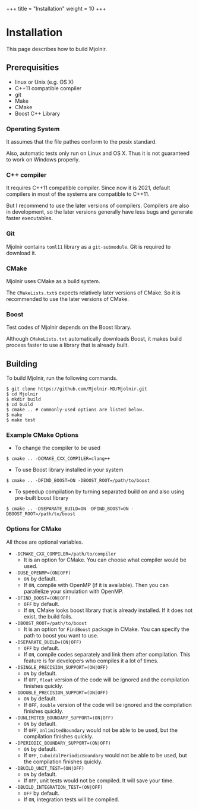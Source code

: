 +++
title  = "Installation"
weight = 10
+++

# Installation

This page describes how to build Mjolnir.

## Prerequisities

- linux or Unix (e.g. OS X)
- C++11 compatible compiler
- git
- Make
- CMake
- Boost C++ Library

### Operating System

It assumes that the file pathes conform to the posix standard.

Also, automatic tests only run on Linux and OS X. Thus it is not guaranteed
to work on Windows properly.

### C++ compiler

It requires C++11 compatible compiler. Since now it is 2021, default compilers
in most of the systems are compatible to C++11.

But I recommend to use the later versions of compilers. Compilers are also
in development, so the later versions generally have less bugs and generate
faster executables.

### Git

Mjolnir contains `toml11` library as a `git-submodule`.
 Git is required to download it.

### CMake

Mjolnir uses CMake as a build system.

The `CMakeLists.txt`s expects relatively later versions of CMake.
So it is recommended to use the later versions of CMake.

### Boost

Test codes of Mjolnir depends on the Boost library.

Although `CMakeLists.txt` automatically downloads Boost, it makes build process
faster to use a library that is already built.

## Building

To build Mjolnir, run the following commands.

```console
$ git clone https://github.com/Mjolnir-MD/Mjolnir.git
$ cd Mjolnir
$ mkdir build
$ cd build
$ cmake .. # commonly-used options are listed below.
$ make
$ make test
```

### Example CMake Options

- To change the compiler to be used

```console
$ cmake .. -DCMAKE_CXX_COMPILER=clang++
```

- To use Boost library installed in your system

```console
$ cmake .. -DFIND_BOOST=ON -DBOOST_ROOT=/path/to/boost
```

- To speedup compilation by turning separated build on and also using pre-built boost library

```console
$ cmake .. -DSEPARATE_BUILD=ON -DFIND_BOOST=ON -DBOOST_ROOT=/path/to/boost
```

### Options for CMake

All those are optional variables.

- `-DCMAKE_CXX_COMPILER=/path/to/compiler`
  - It is an option for CMake. You can choose what compiler would be used.
- `-DUSE_OPENMP=(ON|OFF)`
  - `ON` by default.
  - If `ON`, compile with OpenMP (if it is available).
    Then you can parallelize your simulation with OpenMP.
- `-DFIND_BOOST=(ON|OFF)`
  - `OFF` by default.
  - If `ON`, CMake looks boost library that is already installed.
    If it does not exist, the build fails.
- `-DBOOST_ROOT=/path/to/boost`
  - It is an option for `FindBoost` package in CMake.
    You can specify the path to boost you want to use.
- `-DSEPARATE_BUILD=(ON|OFF)`
  - `OFF` by default.
  - If `ON`, compile codes separately and link them after compilation.
    This feature is for developers who compiles it a lot of times.
- `-DSINGLE_PRECISION_SUPPORT=(ON|OFF)`
  - `ON` by default.
  - If `OFF`, `float` version of the code will be ignored and the compilation finishes quickly.
- `-DDOUBLE_PRECISION_SUPPORT=(ON|OFF)`
  - `ON` by default.
  - If `OFF`, `double` version of the code will be ignored and the compilation finishes quickly.
- `-DUNLIMITED_BOUNDARY_SUPPORT=(ON|OFF)`
  - `ON` by default.
  - If `OFF`, `UnlimitedBoundary` would not be able to be used, but the compilation finishes quickly.
- `-DPERIODIC_BOUNDARY_SUPPORT=(ON|OFF)`
  - `ON` by default.
  - If `OFF`, `CuboidalPeriodicBoundary` would not be able to be used, but the compilation finishes quickly.
- `-DBUILD_UNIT_TEST=(ON|OFF)`
  - `ON` by default.
  - If `OFF`, unit tests would not be compiled. It will save your time.
- `-DBUILD_INTEGRATION_TEST=(ON|OFF)`
  - `OFF` by default.
  - If `ON`, integration tests will be compiled.

